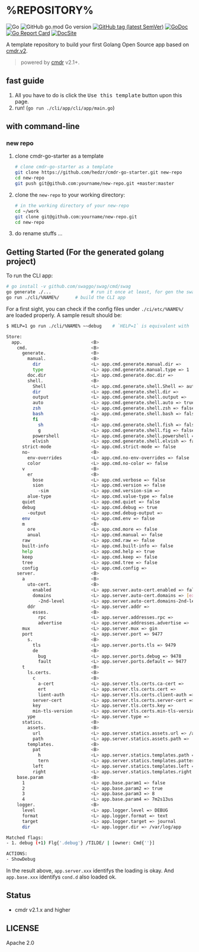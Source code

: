# %REPOSITORY%

![Go](https://github.com/%REPOSITORY%/workflows/Go/badge.svg)
![GitHub go.mod Go version](https://img.shields.io/github/go-mod/go-version/%REPOSITORY%)
[![GitHub tag (latest SemVer)](https://img.shields.io/github/tag/%REPOSITORY%.svg?label=release)](https://github.com/%REPOSITORY%/releases)
[![GoDoc](https://img.shields.io/badge/godoc-reference-blue.svg?style=flat)](https://godoc.org/github.com/%REPOSITORY%)
[![Go Report Card](https://goreportcard.com/badge/github.com/%REPOSITORY%)](https://goreportcard.com/report/github.com/%REPOSITORY%)<!--
[![codecov](https://codecov.io/gh/%REPOSITORY%/branch/master/graph/badge.svg)](https://codecov.io/gh/%REPOSITORY%)
[![Coverage Status](https://coveralls.io/repos/github/%REPOSITORY%/badge.svg?branch=master)](https://coveralls.io/github/%REPOSITORY%?branch=master) -->
[![DocSite](https://img.shields.io/badge/Cmdr-Docs-blue)](https://docs.hedzr.com/docs/cmdr.v2/)

A template repository to build your first Golang Open Source app based on [cmdr.v2](https://github.com/hedzr/cmdr).

> powered by [cmdr](https://github.com/hedzr/cmdr) v2.1+.

## fast guide

1. All you have to do is click the <kbd>Use this template</kbd> button upon this page.
2. run! (`go run ./cli/app/cli/app/main.go`)

## with command-line

### new repo

1. clone cmdr-go-starter as a template

   ```bash
   # clone cmdr-go-starter as a template
   git clone https://github.com/hedzr/cmdr-go-starter.git new-repo
   cd new-repo
   git push git@github.com:yourname/new-repo.git +master:master
   ```

2. clone the `new-repo` to your working directory:

   ```bash
   # in the working directory of your new-repo
   cd ~/work
   git clone git@github.com:yourname/new-repo.git
   cd new-repo
   ```

3. do rename stuffs ...

## Getting Started (For the generated golang project)

To run the CLI app:

```bash
# go install -v github.com/swaggo/swag/cmd/swag
go generate ./...               # run it once at least, for gen the swagger-doc files from skeletons
go run ./cli/%NAME%/      # build the CLI app
```

For a first sight, you can check if the config files under `./ci/etc/%NAME%/` are loaded properly. A sample result should be:

```bash
$ HELP=1 go run ./cli/%NAME% ~~debug	# `HELP=1` is equivalent with `--help`

Store:
  app.                          <B>
    cmd.                        <B>
      generate.                 <B>
        manual.                 <B>
          dir                   <L> app.cmd.generate.manual.dir => 
          type                  <L> app.cmd.generate.manual.type => 1
        doc.dir                 <L> app.cmd.generate.doc.dir => 
        shell.                  <B>
          Shell                 <L> app.cmd.generate.shell.Shell => auto
          dir                   <L> app.cmd.generate.shell.dir => 
          output                <L> app.cmd.generate.shell.output => 
          auto                  <L> app.cmd.generate.shell.auto => true
          zsh                   <L> app.cmd.generate.shell.zsh => false
          bash                  <L> app.cmd.generate.shell.bash => false
          fi                    <B>
            sh                  <L> app.cmd.generate.shell.fish => false
            g                   <L> app.cmd.generate.shell.fig => false
          powershell            <L> app.cmd.generate.shell.powershell => false
          elvish                <L> app.cmd.generate.shell.elvish => false
      strict-mode               <L> app.cmd.strict-mode => false
      no-                       <B>
        env-overrides           <L> app.cmd.no-env-overrides => false
        color                   <L> app.cmd.no-color => false
      v                         <B>
        er                      <B>
          bose                  <L> app.cmd.verbose => false
          sion                  <L> app.cmd.version => false
            -sim                <L> app.cmd.version-sim => 
        alue-type               <L> app.cmd.value-type => false
      quiet                     <L> app.cmd.quiet => false
      debug                     <L> app.cmd.debug => true
        -output                 <L> app.cmd.debug-output => 
      env                       <L> app.cmd.env => false
      m                         <B>
        ore                     <L> app.cmd.more => false
        anual                   <L> app.cmd.manual => false
      raw                       <L> app.cmd.raw => false
      built-info                <L> app.cmd.built-info => false
      help                      <L> app.cmd.help => true
      keep                      <L> app.cmd.keep => false
      tree                      <L> app.cmd.tree => false
      config                    <L> app.cmd.config => 
    server.                     <B>
      a                         <B>
        uto-cert.               <B>
          enabled               <L> app.server.auto-cert.enabled => false
          domains               <L> app.server.auto-cert.domains => [example.com]
            -2nd-level          <L> app.server.auto-cert.domains-2nd-level => [aurora api home res]
        ddr                     <L> app.server.addr => 
          esses.                <B>
            rpc                 <L> app.server.addresses.rpc => 
            advertise           <L> app.server.addresses.advertise => 
      mux                       <L> app.server.mux => gin
      port                      <L> app.server.port => 9477
        s.                      <B>
          tls                   <L> app.server.ports.tls => 9479
          de                    <B>
            bug                 <L> app.server.ports.debug => 9478
            fault               <L> app.server.ports.default => 9477
      t                         <B>
        ls.certs.               <B>
          c                     <B>
            a-cert              <L> app.server.tls.certs.ca-cert => 
            ert                 <L> app.server.tls.certs.cert => 
            lient-auth          <L> app.server.tls.certs.client-auth => false
          server-cert           <L> app.server.tls.certs.server-cert => 
          key                   <L> app.server.tls.certs.key => 
          min-tls-version       <L> app.server.tls.certs.min-tls-version => 772
        ype                     <L> app.server.type => 
      statics.                  <B>
        assets.                 <B>
          url                   <L> app.server.statics.assets.url => /assets
          path                  <L> app.server.statics.assets.path => ./static/assets
        templates.              <B>
          pat                   <B>
            h                   <L> app.server.statics.templates.path => ./static/templates
            tern                <L> app.server.statics.templates.pattern => *.tmpl
          left                  <L> app.server.statics.templates.left => {{
          right                 <L> app.server.statics.templates.right => }}
    base.param                  <B>
      1                         <L> app.base.param1 => false
      2                         <L> app.base.param2 => true
      3                         <L> app.base.param3 => 8
      4                         <L> app.base.param4 => 7m2s13us
    logger.                     <B>
      level                     <L> app.logger.level => DEBUG
      format                    <L> app.logger.format => text
      target                    <L> app.logger.target => journal
      dir                       <L> app.logger.dir => /var/log/app

Matched flags:
- 1. debug (+1) Flg{'.debug'} /TILDE/ | [owner: Cmd{''}]

ACTIONS:
- ShowDebug

```

In the result above, `app.server.xxx` identifys the loading is okay. And `app.base.xxx` identifys `cond.d` also loaded ok.

## Status

- cmdr v2.1.x and higher

## LICENSE

Apache 2.0
